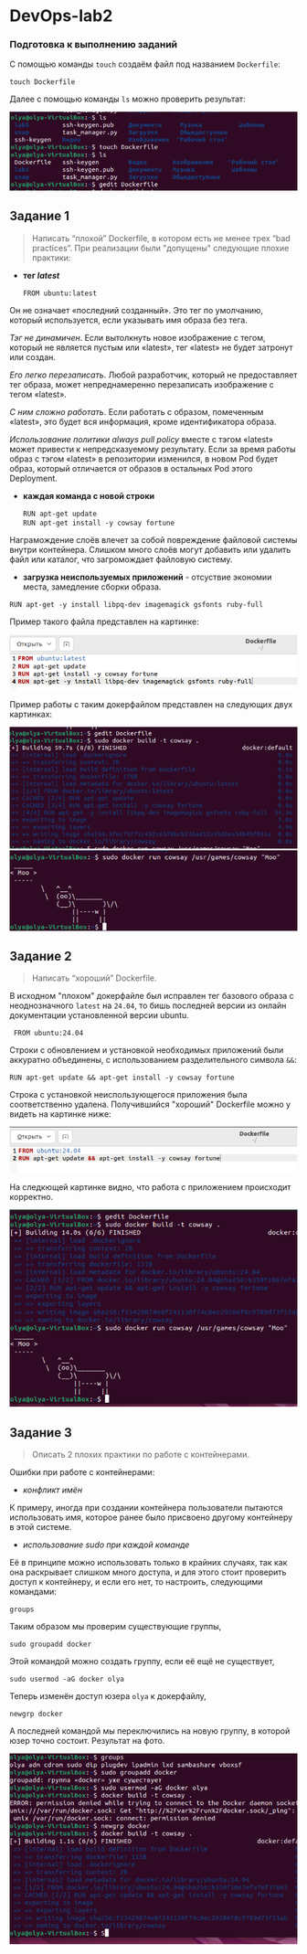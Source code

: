 # DevOps-lab2
### Подготовка к выполнению заданий
С помощью команды `touch` создаём файл под названием `Dockerfile`:
```
touch Dockerfile
```
Далее с помощью команды `ls` можно проверить результат:

![Image alt](1.png)

## Задание 1
> Написать “плохой” Dockerfile, в котором есть не менее трех “bad practices”.
При реализации были "допущены" следующие плохие практики:

- **тег _latest_**
  ```
  FROM ubuntu:latest
  ```
Он не означает «последний созданный». Это тег по умолчанию, который используется, 
если указывать имя образа без тега.

*Тэг не динамичен*. Если вытолкнуть новое изображение с тегом, который не является 
пустым или «latest», тег «latest» не будет затронут или создан. 

*Его легко перезаписать*. Любой разработчик, который не предоставляет тег образа, 
может непреднамеренно перезаписать изображение с тегом «latest». 

*С ним сложно работать*. Если работать с образом, помеченным «latest», это будет вся 
информация, кроме идентификатора образа. 

*Использование политики always pull policy* вместе с тэгом «latest» может привести к 
непредсказуемому результату. Если за время работы образ с тэгом «latest» в 
репозитории изменился, в новом Pod будет образ, который отличается от образов в 
остальных Pod этого Deployment. 

- **каждая команда с новой строки**
  ```
  RUN apt-get update
  RUN apt-get install -y cowsay fortune
  ```
Награмождение слоёв влечет за собой повреждение файловой системы внутри контейнера. Слишком много слоёв могут 
добавить или удалить файл или каталог, что загромождает файловую систему.

- **загрузка неиспользуемых приложений** - отсуствие экономии места, замедление сборки образа.
```
RUN apt-get -y install libpq-dev imagemagick gsfonts ruby-full
```
Пример такого файла представлен на картинке:

![Image alt](7.png)

Пример работы с таким докерфайлом представлен на следующих двух картинках:

![Image alt](8.png)
![Image alt](9.png)
## Задание 2
> Написать “хороший” Dockerfile.

В исходном "плохом" докерфайле был исправлен тег базового образа с неоднозначного `latest` на `24.04`, то бишь последней версии из онлайн документации установленной версии ubuntu.
```
 FROM ubuntu:24.04
```
Строки с обновлением и установкой необходимых приложений были аккуратно объединены, с использованием разделительного символа `&&`:
```
RUN apt-get update && apt-get install -y cowsay fortune
```
Строка с установкой неиспользующегося приложения была соответственно удалена. Получившийся "хороший" Dockerfile можно у видеть на картинке ниже:

![Image alt](10.png)

На следкющей картинке видно, что работа с приложением происходит корректно.

![Image alt](11.png)

## Задание 3
> Описать 2 плохих практики по работе с контейнерами.

Ошибки при работе с контейнерами:
- _конфликт имён_

К примеру, иногда при создании контейнера пользователи пытаются использовать имя, которое ранее было присвоено другому контейнеру в этой системе. 

- _использование sudo при каждой команде_

Её в принципе можно использовать только в крайних случаях, так как она раскрывает слишком много доступа, и для этого стоит проверить доступ к контейнеру, и если его нет, то настроить, следующими командами:
```
groups
```
Таким образом мы проверим существующие группы,
```
sudo groupadd docker
```
Этой командой можно создать группу, если её ещё не существует,
```
sudo usermod -aG docker olya
```
Теперь изменён доступ юзера `olya` к докерфайлу,
```
newgrp docker
```
А последней командой мы переключились на новую группу, в которой юзер точно состоит. Результат на фото.

![Image alt](12.png)
